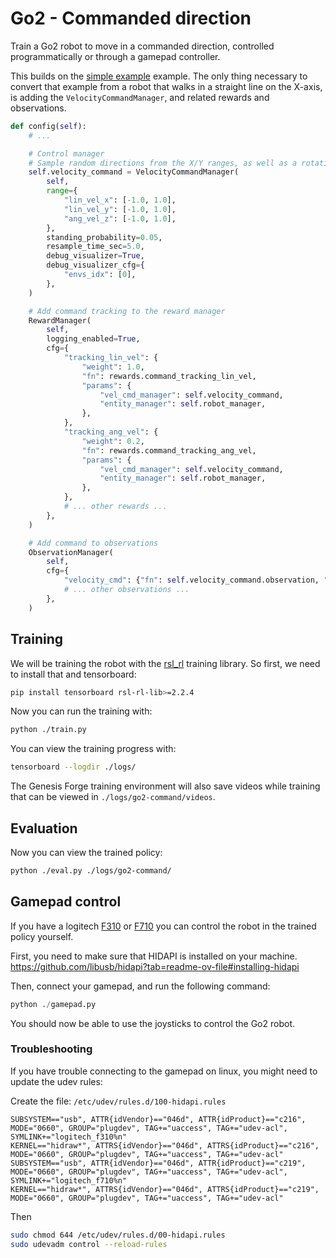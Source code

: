 # Go2 - Commanded direction

Train a Go2 robot to move in a commanded direction, controlled programmatically or through a gamepad controller.

This builds on the [simple example](../simple/) example. The only thing necessary to convert that example from a robot that walks in a straight line
on the X-axis, is adding the `VelocityCommandManager`, and related rewards and observations.

```python
def config(self):
    # ...

    # Control manager
    # Sample random directions from the X/Y ranges, as well as a rotation velocity around the Z axis.
    self.velocity_command = VelocityCommandManager(
        self,
        range={
            "lin_vel_x": [-1.0, 1.0],
            "lin_vel_y": [-1.0, 1.0],
            "ang_vel_z": [-1.0, 1.0],
        },
        standing_probability=0.05,
        resample_time_sec=5.0,
        debug_visualizer=True,
        debug_visualizer_cfg={
            "envs_idx": [0],
        },
    )

    # Add command tracking to the reward manager
    RewardManager(
        self,
        logging_enabled=True,
        cfg={
            "tracking_lin_vel": {
                "weight": 1.0,
                "fn": rewards.command_tracking_lin_vel,
                "params": {
                    "vel_cmd_manager": self.velocity_command,
                    "entity_manager": self.robot_manager,
                },
            },
            "tracking_ang_vel": {
                "weight": 0.2,
                "fn": rewards.command_tracking_ang_vel,
                "params": {
                    "vel_cmd_manager": self.velocity_command,
                    "entity_manager": self.robot_manager,
                },
            },
            # ... other rewards ...
        },
    )

    # Add command to observations
    ObservationManager(
        self,
        cfg={
            "velocity_cmd": {"fn": self.velocity_command.observation, "scale": 0.5},
            # ... other observations ...
        },
    )
```

## Training

We will be training the robot with the [rsl_rl](https://github.com/leggedrobotics/rsl_rl) training library. So first, we need to install that and tensorboard:

```bash
pip install tensorboard rsl-rl-lib>=2.2.4
```

Now you can run the training with:

```bash
python ./train.py
```

You can view the training progress with:

```bash
tensorboard --logdir ./logs/
```

The Genesis Forge training environment will also save videos while training that can be viewed in `./logs/go2-command/videos`.

## Evaluation

Now you can view the trained policy:

```bash
python ./eval.py ./logs/go2-command/
```

## Gamepad control

If you have a logitech [F310](https://www.logitechg.com/en-us/shop/p/f310-gamepad.940-000110?sp=1&searchclick=Logitech%20G) or [F710](https://www.logitechg.com/en-us/shop/p/f710-wireless-gamepad) you can control the robot in the trained policy yourself.

First, you need to make sure that HIDAPI is installed on your machine.
https://github.com/libusb/hidapi?tab=readme-ov-file#installing-hidapi

Then, connect your gamepad, and run the following command:

```python
python ./gamepad.py
```

You should now be able to use the joysticks to control the Go2 robot.

### Troubleshooting

If you have trouble connecting to the gamepad on linux, you might need to update the udev rules:

Create the file: `/etc/udev/rules.d/100-hidapi.rules`

```
SUBSYSTEM=="usb", ATTR{idVendor}=="046d", ATTR{idProduct}=="c216", MODE="0660", GROUP="plugdev", TAG+="uaccess", TAG+="udev-acl", SYMLINK+="logitech_f310%n"
KERNEL=="hidraw*", ATTRS{idVendor}=="046d", ATTRS{idProduct}=="c216", MODE="0660", GROUP="plugdev", TAG+="uaccess", TAG+="udev-acl"
SUBSYSTEM=="usb", ATTR{idVendor}=="046d", ATTR{idProduct}=="c219", MODE="0660", GROUP="plugdev", TAG+="uaccess", TAG+="udev-acl", SYMLINK+="logitech_f710%n"
KERNEL=="hidraw*", ATTRS{idVendor}=="046d", ATTRS{idProduct}=="c219", MODE="0660", GROUP="plugdev", TAG+="uaccess", TAG+="udev-acl"
```

Then

```bash
sudo chmod 644 /etc/udev/rules.d/00-hidapi.rules
sudo udevadm control --reload-rules
```
